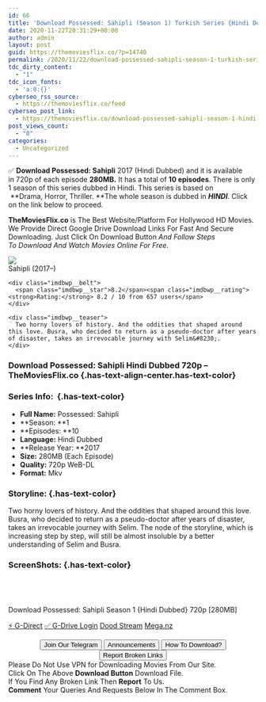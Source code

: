 ```yaml
---
id: 66
title: 'Download Possessed: Sahipli (Season 1) Turkish Series {Hindi Dubbed} 720p WeB-HD [280MB]'
date: 2020-11-22T20:31:29+00:00
author: admin
layout: post
guid: https://themoviesflix.co/?p=14740
permalink: /2020/11/22/download-possessed-sahipli-season-1-turkish-series-hindi-dubbed-720p-web-hd-280mb/
tdc_dirty_content:
  - "1"
tdc_icon_fonts:
  - 'a:0:{}'
cyberseo_rss_source:
  - https://themoviesflix.co/feed
cyberseo_post_link:
  - https://themoviesflix.co/download-possessed-sahipli-season-1-hindi-dubbed-720p/
post_views_count:
  - "0"
categories:
  - Uncategorized
---
```

✅&nbsp;**Download Possessed: Sahipli**&nbsp;2017 (Hindi Dubbed) and it is available in&nbsp;720p&nbsp;of each episode&nbsp;**280MB.**&nbsp;It has a total of&nbsp;**10 episodes**. There is only 1 season of this series dubbed in Hindi. This series is based on &nbsp;**Drama,&nbsp;Horror,&nbsp;Thriller.&nbsp;**The whole season is dubbed in&nbsp;_**HINDI**_. Click on the link below to proceed.

**TheMoviesFlix.co**&nbsp;is The Best Website/Platform For Hollywood HD Movies. We Provide Direct Google Drive Download Links For Fast And Secure Downloading. Just Click On Download Button&nbsp;_And Follow Steps To&nbsp;Download And Watch Movies Online For Free_.

<div class="imdbwp imdbwp--movie dark">
  <div class="imdbwp__thumb">
    <a class="imdbwp__link" target="_blank" title="Sahipli" href="https://www.imdb.com/title/tt6573358/" rel="nofollow noopener noreferrer"><img class="imdbwp__img" src="https://m.media-amazon.com/images/M/MV5BMzAyZTY0Y2QtN2Q5Mi00ZmRhLWE4NTUtYzMzMzAxNmUyMzZhXkEyXkFqcGdeQXVyNzEzNjI5Mzk@._V1_SX300.jpg" /></a>
  </div>
  
  <div class="imdbwp__content">
    <div class="imdbwp__header">
      <span class="imdbwp__title">Sahipli</span> (2017–)
    </div>
    
    <div class="imdbwp__belt">
      <span class="imdbwp__star">8.2</span><span class="imdbwp__rating"><strong>Rating:</strong> 8.2 / 10 from 657 users</span>
    </div>
    
    <div class="imdbwp__teaser">
      Two horny lovers of history. And the oddities that shaped around this love. Busra, who decided to return as a pseudo-doctor after years of disaster, takes an irrevocable journey with Selim&#8230;.
    </div>
  </div>
</div>

### Download Possessed: Sahipli&nbsp;Hindi Dubbed 720p – TheMoviesFlix.co {.has-text-align-center.has-text-color}

### Series Info:&nbsp; {.has-text-color}

  * **Full Name:**&nbsp;Possessed: Sahipli
  * **Season:&nbsp;**1
  * **Episodes:&nbsp;**10
  * **Language:**&nbsp;Hindi Dubbed
  * **Release Year:&nbsp;**2017
  * **Size:**&nbsp;280MB (Each Episode)
  * **Quality:**&nbsp;720p WeB-DL
  * **Format:**&nbsp;Mkv

### Storyline: {.has-text-color}

Two horny lovers of history. And the oddities that shaped around this love. Busra, who decided to return as a pseudo-doctor after years of disaster, takes an irrevocable journey with Selim. The node of the storyline, which is increasing step by step, will still be almost insoluble by a better understanding of Selim and Busra.

### ScreenShots: {.has-text-color}

<div class="wp-block-image">
  <figure class="aligncenter"><img src="https://i.imgur.com/4XBgJDa.jpg" alt /></figure>
</div>

<div class="wp-block-image">
  <figure class="aligncenter"><img src="https://i.imgur.com/jqTeBsK.jpg" alt /></figure>
</div>

<div class="wp-block-image">
  <figure class="aligncenter"><img src="https://i.imgur.com/KQ9Fdnj.jpg" alt /></figure>
</div>

<div class="wp-block-image">
  <figure class="aligncenter"><img src="https://i.imgur.com/49qOt8L.jpg" alt /></figure>
</div>

<p class="has-text-align-center has-text-color has-medium-font-size">
  Download Possessed: Sahipli Season 1 {Hindi Dubbed} 720p [280MB]
</p>

<p class="has-text-align-center">
  <a class="maxbutton-13 maxbutton maxbutton-g-direct-1" target="_blank" title="tooltip" rel="nofollow noopener noreferrer" href="https://coinquint.com/a20122/"><span class="mb-text">⚡️ G-Direct</span></a> <a class="maxbutton-14 maxbutton maxbutton-g-drive" target="_blank" title="tooltip" rel="nofollow noopener noreferrer" href="https://coinquint.com/a20124/"><span class="mb-text">✅ G-Drive Login</span></a> <a class="maxbutton-15 maxbutton maxbutton-dood-stream" target="_blank" title="tooltip" rel="nofollow noopener noreferrer" href="https://coinquint.com/a20126/"><span class="mb-text">Dood Stream</span></a> <a class="maxbutton-17 maxbutton maxbutton-mega-nz" target="_blank" title="tooltip" rel="nofollow noopener noreferrer" href="https://coinquint.com/a20128/"><span class="mb-text">Mega.nz</span></a>
</p>

<center>
</center>

<center>
  <a href="https://t.me/themoviesflixcom" target="_blank" data-wpel-link="external" rel="nofollow external noopener noreferrer"><button class="button button5">Join Our Telegram</button></a> <a href="https://themoviesflix.co/download-possessed-sahipli-season-1-hindi-dubbed-720p/#" target="_blank" data-wpel-link="external" rel="nofollow external noopener noreferrer"><button class="button button5">Announcements</button></a> <a href="https://themoviesflix.com/how-to-download/" target="_blank" data-wpel-link="external" rel="nofollow external noopener noreferrer"><button class="button button5">How To Download?</button></a> <a href="https://themoviesflix.co/download-possessed-sahipli-season-1-hindi-dubbed-720p/#" target="_blank" data-wpel-link="external" rel="nofollow external noopener noreferrer"><button class="button button5">Report Broken Links</button></a>
</center>

<div class="alert alert-danger">
  Please Do Not Use VPN for Downloading Movies From Our Site.
</div>

<div class="alert alert-success">
  Click On The Above <strong>Download Button</strong> Download File.
</div>

<div class="alert alert-warning">
  If You Find Any Broken Link Then <strong>Report</strong> To Us.
</div>

<div class="alert alert-info">
  <strong>Comment</strong> Your Queries And Requests Below In The Comment Box.
</div>
